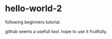 # hello-world-2

following beginners tutorial.

github seems a usefull tool. 
hope to use it fruitfully.
